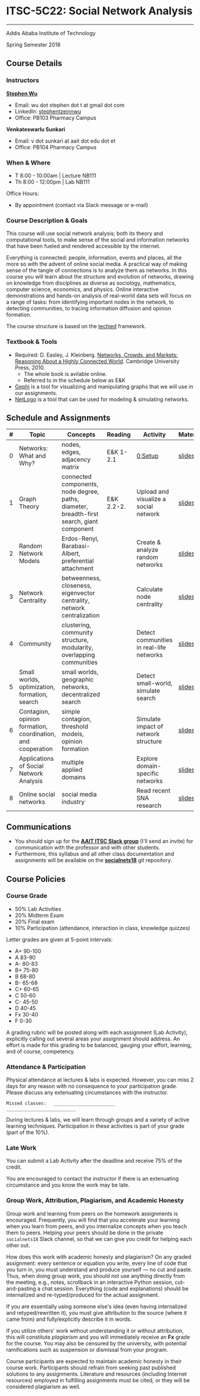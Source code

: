 # ITSC-5C22: Social Network Analysis
******************* 

Addis Ababa Institute of Technology

Spring Semester 2018

## Course Details

### Instructors
[**Stephen Wu**](https://sites.google.com/site/stephentzeinnwu/)
* Email: wu dot stephen dot t at gmail dot com
* LinkedIn: [stephentzeinnwu](http://linkedin.com/in/stephentzeinnwu)
* Office: PB103 Pharmacy Campus
<!-- * Twitter: @just\_stw\_it -->

**Venkateswarlu Sunkari**
* Email: v dot sunkari at aait dot edu dot et
* Office: PB104 Pharmacy Campus

### When & Where
* T 8:00 - 10:00am | Lecture NB111
* Th 8:00 - 12:00pm | Lab NB111

Office Hours:
* By appointment (contact via Slack message or e-mail)


### Course Description & Goals
This course will use social network analysis; both its theory and computational tools, to make sense of the social and information networks that have been fueled and rendered accessible by the internet.

Everything is connected: people, information, events and places, all the more so with the advent of online social media. A practical way of making sense of the tangle of connections is to analyze them as networks. In this course you will learn about the structure and evolution of networks, drawing on knowledge from disciplines as diverse as sociology, mathematics, computer science, economics, and physics. Online interactive demonstrations and hands-on analysis of real-world data sets will focus on a range of tasks: from identifying important nodes in the network, to detecting communities, to tracing information diffusion and opinion formation.

The course structure is based on the [techied](http://bit.ly/techied) framework.

### Textbook & Tools
* Required: D. Easley, J. Kleinberg. [Networks, Crowds, and Markets: Reasoning About a Highly Connected World](http://www.cs.cornell.edu/home/kleinber/networks-book). Cambridge University Press, 2010. 
    - The whole book is avilable online.
    - Referred to in the schedule below as E&K
* [Gephi](http://gephi.org/) is a tool for visualizing and manipulating graphs that we will use in our assignments.
* [NetLogo](http://www.ladamic.com/netlearn) is a tool that can be used for modeling & simulating networks.


## Schedule and Assignments
 
| # | Topic | Concepts | Reading | Activity | Materials | Notes |
| --- | --- | -------- | ------- | -------- | --------- | ----- |
| 0 | Networks: What and Why? | nodes, edges, adjacency matrix | E&K 1-2.1 | [0:Setup](assignments/assignment0.md) | [slides](resources/01_Introduction.pptx) | Discuss this Syllabus |
| 1 | Graph Theory | connected components, node degree, paths, diameter, breadth-first search, giant component | E&K 2.2-2. | Upload and visualize a social network | [slides](resources/notavailable.md) |  |
| 2 | Random Network Models | Erdos-Renyi, Barabasi-Albert, preferential attachment |  | Create & analyze random networks | [slides](resources/notavailable.md) |  |
| 3 | Network Centrality | betweenness, closeness, eigenvector centrality, network centralization |  | Calculate node centrality | [slides](resources/notavailable.md) |  |
| 4 | Community | clustering, community structure, modularity, overlapping communities |  | Detect communities in real-life networks | [slides](resources/notavailable.md) |  |
| 5 | Small worlds, optimization, formation, search | small worlds, geographic networks, decentralized search |  | Detect small-world, simulate search | [slides](resources/notavailable.md) |  |
| 6 | Contagion, opinion formation, coordination, and cooperation | simple contagion, threshold models, opinion formation |  | Simulate impact of network structure | [slides](resources/notavailable.md) |  |
| 7 | Applications of Social Network Analysis | multiple applied domains |  | Explore domain-specific networks | [slides](resources/notavailable.md) |  |
| 8 | Online social networks | social media industry |  | Read recent SNA research | [slides](resources/notavailable.md) |  |

## Communications
* You should sign up for the [**AAIT ITSC Slack group**](https://aaititsc.slack.com/) (I'll send an invite) for communication with the professor and with other students.
* Furthermore, this syllabus and all other class documentation and assignments will be available on the [**socialnets18**](https://github.com/dragonstw/socialnets18) git repository.


## Course Policies
### Course Grade
* 50% Lab Activities 
* 20% Midterm Exam
* 20% Final exam
* 10% Participation (attendance, interaction in class, knowledge quizzes)

Letter grades are given at 5-point intervals:
* A+       90-100
* A        83-90
* A-       80-83
* B+       75-80
* B        68-80
* B-       65-68
* C+       60-65
* C        50-60
* C-       45-50
* D	   40-45
* Fx	   30-40
* F	   0-30

A grading rubric will be posted along with each assignment (Lab Activity), explicitly calling out several areas your assignment should address.  An effort is made for this grading to be balanced, gauging your effort, learning, and of course, competency.

### Attendance & Participation
Physical attendance at lectures & labs is expected.  However, you can miss 2 days for any reason with no consequence to your participation grade.  Please discuss any extenuating circumstances with the instructor.
 
    Missed classes:   _______________________     __________________________
 
During lectures & labs, we will learn through groups and a variety of active learning techniques.  Participation in these activities is part of your grade (part of the 10%).



### Late Work
You can submit a Lab Activity after the deadline and receive 75% of the credit.

You are encouraged to contact the instructor if there is an extenuating circumstance and you know the work may be late.  
 
 
### Group Work, Attribution, Plagiarism, and Academic Honesty
Group work and learning from peers on the homework assignments is encouraged.  Frequently, you will find that you accelerate your learning when you learn from peers, and you internalize concepts when you teach them to peers.  Helping your peers should be done in the private `socialnets18` Slack channel, so that we can give you credit for helping each other out.

How does this work with academic honesty and plagiarism?  On any graded assignment: every sentence or equation you write, every line of code that you turn in, you must understand and produce yourself — no cut and paste.  Thus, when doing group work, you should not use anything directly from the meeting, e.g., notes, scrollback in an interactive Python session, cut-and-pasting a chat session.  Everything (code and explanations) should be internalized and re-typed/produced for the actual assignment.

If you are essentially using someone else's idea (even having internalized and retyped/rewritten it), you must give attribution to the source (where it came from) and fully/explicitly describe it in words.

If you utilize others' work without understanding it or without attribution, this will constitute *plagiarism* and you will immediately receive an **Fx** grade for the course.  You may also be censured by the university, with potential ramifications such as suspension or dismissal from your program.

Course participants are expected to maintain academic honesty in their course work. Participants should refrain from seeking past published solutions to any assignments. Literature and resources (including Internet resources) employed in fulfilling assignments must be cited, or they will be considered plagiarism as well.

